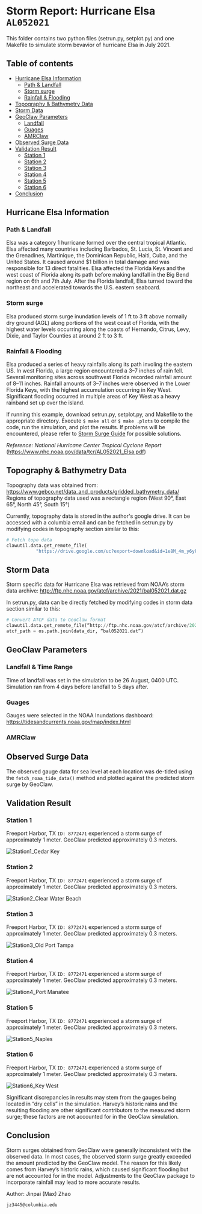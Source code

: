 # Storm Report: Hurricane Elsa `AL052021`
This folder contains two python files (setrun.py, setplot.py) and one Makefile to simulate storm bevavior of hurricane Elsa in July 2021.

## Table of contents
- [Hurricane Elsa Information](#hurricane-elsa-information)
  * [Path & Landfall](#path--landfall)
  * [Storm surge](#storm-surge)
  * [Rainfall & Flooding](#rainfall--flooding)
- [Topography & Bathymetry Data](#topography--bathymetry-data)
- [Storm Data](#storm-data)
- [GeoClaw Parameters](#geoclaw-parameters)
  * [Landfall](#landfall--time-range)
  * [Guages](#guages)
  * [AMRClaw](#amrclaw)
- [Observed Surge Data](#observed-surge-data)
- [Validation Result](#validation-result)
  * [Station 1](#station-1)
  * [Station 2](#station-2)
  * [Station 3](#station-3)
  * [Station 4](#station-4)
  * [Station 5](#station-5)
  * [Station 6](#station-6)
- [Conclusion](#conclusion)

## Hurricane Elsa Information
### Path & Landfall
Elsa was a category 1 hurricane formed over the central tropical Atlantic. Elsa affected many countries including Barbados, St. Lucia, St. Vincent and the Grenadines, Martinique, the Dominican Republic, Haiti, Cuba, and the United States. It caused around $1 billion in total damage and was responsible for 13 direct fatalities. Elsa affected the Florida Keys and the west coast of Florida along its path before making landfall in the Big Bend region on 6th and 7th July. After the Florida landfall, Elsa turned toward the northeast and accelerated towards the U.S. eastern seaboard. 
### Storm surge
Elsa produced storm surge inundation levels of 1 ft to 3 ft above normally dry ground (AGL) along portions of the west coast of Florida, with the highest water levels occurring along the coasts of Hernando, Citrus, Levy, Dixie, and Taylor Counties at around 2 ft to 3 ft. 
### Rainfall & Flooding
Elsa produced a series of heavy rainfalls along its path involing the eastern US. In west Florida, a large region encountered a 3–7 inches of rain fell. Several monitoring sites across southwest Florida recorded rainfall amount of 8–11 inches. Rainfall amounts of 3–7 inches were observed in the Lower Florida Keys, with the highest accumulation occurring in Key West. Significant flooding occurred in multiple areas of Key West as a heavy rainband set up over the island.

If running this example, download setrun.py, setplot.py, and Makefile to the appropriate directory. Execute `$ make all` or `$ make .plots` to compile the code, run the simulation, and plot the results. If problems will be encountered, please refer to <a href="http://www.clawpack.org/quick_surge.html?highlight=storm%20surge" target="_blank">Storm Surge Guide</a> for possible solutions. 

*Reference: National Hurricane Center Tropical Cyclone Report*
(https://www.nhc.noaa.gov/data/tcr/AL052021_Elsa.pdf)

## Topography & Bathymetry Data
Topography data was obtained from:
https://www.gebco.net/data_and_products/gridded_bathymetry_data/
Regions of topography data used was a rectangle region (West 90°, East 65°, North 45°, South 15°)

Currently, topography data is stored in the author's google drive. It can be accessed with a columbia email and can be fetched in setrun.py by modifying codes in topography section similar to this:
```python
# Fetch topo data
clawutil.data.get_remote_file(
           "https://drive.google.com/uc?export=download&id=1e8M_4m_y6yFJk9nOhwkPv9IJj8FotmQK")
```

## Storm Data
Storm specific data for Hurricane Elsa was retrieved from NOAA’s storm data archive:
http://ftp.nhc.noaa.gov/atcf/archive/2021/bal052021.dat.gz

In setrun.py, data can be directly fetched by modifying codes in storm data section similar to this:
```python
# Convert ATCF data to GeoClaw format
clawutil.data.get_remote_file(“http://ftp.nhc.noaa.gov/atcf/archive/2021/bal052021.dat.gz”)
atcf_path = os.path.join(data_dir, “bal052021.dat”)
```

## GeoClaw Parameters
### Landfall & Time Range
Time of landfall was set in the simulation to be 26 August, 0400 UTC. Simulation ran from 4 days before landfall to 5 days after.
### Guages
Gauges were selected in the NOAA Inundations dashboard:
https://tidesandcurrents.noaa.gov/map/index.html
### AMRClaw

## Observed Surge Data
The observed gauge data for sea level at each location was de-tided using the `fetch_noaa_tide_data()` method and plotted against the predicted storm surge by GeoClaw.

## Validation Result
### Station 1
Freeport Harbor, TX `ID: 8772471` experienced a storm surge of approximately 1 meter. GeoClaw predicted approximately 0.3 meters. 

![Station1_Cedar Key](./images/station1_cedarkey.png)
### Station 2
Freeport Harbor, TX `ID: 8772471` experienced a storm surge of approximately 1 meter. GeoClaw predicted approximately 0.3 meters. 

![Station2_Clear Water Beach](./images/station2_clearwaterbeach.png)
### Station 3
Freeport Harbor, TX `ID: 8772471` experienced a storm surge of approximately 1 meter. GeoClaw predicted approximately 0.3 meters. 

![Station3_Old Port Tampa](./images/station3_oldporttampa.png)
### Station 4
Freeport Harbor, TX `ID: 8772471` experienced a storm surge of approximately 1 meter. GeoClaw predicted approximately 0.3 meters. 

![Station4_Port Manatee](./images/station4_portmanatee.png)
### Station 5
Freeport Harbor, TX `ID: 8772471` experienced a storm surge of approximately 1 meter. GeoClaw predicted approximately 0.3 meters. 

![Station5_Naples](./images/station5_naples.png)
### Station 6
Freeport Harbor, TX `ID: 8772471` experienced a storm surge of approximately 1 meter. GeoClaw predicted approximately 0.3 meters. 

![Station6_Key West](./images/station6_keywest.png)


Significant discrepancies in results may stem from the gauges being located in “dry cells” in the simulation. Harvey’s historic rains and the resulting flooding are other significant contributors to the measured storm surge; these factors are not accounted for in the GeoClaw simulation.

## Conclusion
Storm surges obtained from GeoClaw were generally inconsistent with the observed data. In most cases, the observed storm surge greatly exceeded the amount predicted by the GeoClaw model. The reason for this likely comes from Harvey’s historic rains, which caused significant flooding but are not accounted for in the model. Adjustments to the GeoClaw package to incorporate rainfall may lead to more accurate results.


Author: Jinpai (Max) Zhao
```
jz3445@columbia.edu
```
